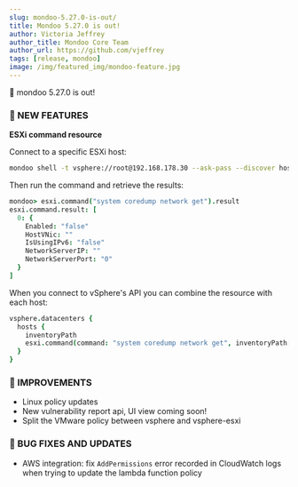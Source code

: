 ```yaml
---
slug: mondoo-5.27.0-is-out/
title: Mondoo 5.27.0 is out!
author: Victoria Jeffrey
author_title: Mondoo Core Team
author_url: https://github.com/vjeffrey
tags: [release, mondoo]
image: /img/featured_img/mondoo-feature.jpg
---
```


🥳 mondoo 5.27.0 is out!

### 🎉 NEW FEATURES

<b> ESXi command resource </b>

Connect to a specific ESXi host:

```bash
mondoo shell -t vsphere://root@192.168.178.30 --ask-pass --discover host-machines --platform-id //platformid.api.mondoo.app/runtime/vsphere/instance/ha-host/moid/HostSystem-ha-host
```

Then run the command and retrieve the results:

```coffee
mondoo> esxi.command("system coredump network get").result
esxi.command.result: [
  0: {
    Enabled: "false"
    HostVNic: ""
    IsUsingIPv6: "false"
    NetworkServerIP: ""
    NetworkServerPort: "0"
  }
]
```

When you connect to vSphere's API you can combine the resource with each host:

```coffee
vsphere.datacenters {
  hosts {
    inventoryPath
    esxi.command(command: "system coredump network get", inventoryPath: inventoryPath).result
  }
}
```

### 🧹 IMPROVEMENTS

- Linux policy updates
- New vulnerability report api, UI view coming soon!
- Split the VMware policy between vsphere and vsphere-esxi

### 🐛 BUG FIXES AND UPDATES

- AWS integration: fix `AddPermissions` error recorded in CloudWatch logs when trying to update the lambda function policy
